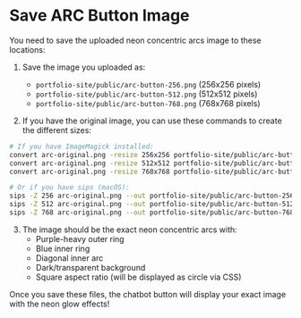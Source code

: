# Save ARC Button Image

You need to save the uploaded neon concentric arcs image to these locations:

1. Save the image you uploaded as:
   - `portfolio-site/public/arc-button-256.png` (256x256 pixels)
   - `portfolio-site/public/arc-button-512.png` (512x512 pixels) 
   - `portfolio-site/public/arc-button-768.png` (768x768 pixels)

2. If you have the original image, you can use these commands to create the different sizes:

```bash
# If you have ImageMagick installed:
convert arc-original.png -resize 256x256 portfolio-site/public/arc-button-256.png
convert arc-original.png -resize 512x512 portfolio-site/public/arc-button-512.png
convert arc-original.png -resize 768x768 portfolio-site/public/arc-button-768.png

# Or if you have sips (macOS):
sips -Z 256 arc-original.png --out portfolio-site/public/arc-button-256.png
sips -Z 512 arc-original.png --out portfolio-site/public/arc-button-512.png
sips -Z 768 arc-original.png --out portfolio-site/public/arc-button-768.png
```

3. The image should be the exact neon concentric arcs with:
   - Purple-heavy outer ring
   - Blue inner ring  
   - Diagonal inner arc
   - Dark/transparent background
   - Square aspect ratio (will be displayed as circle via CSS)

Once you save these files, the chatbot button will display your exact image with the neon glow effects!
